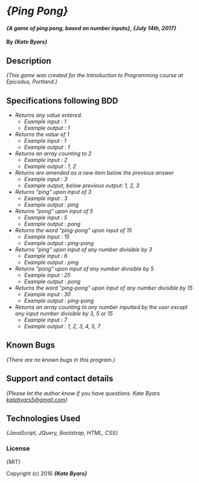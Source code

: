 # _{Ping Pong}_

#### _{A game of ping pong, based on number inputs}, {July 14th, 2017}_

#### By _**{Kate Byars}**_

## Description

_{This game was created for the Introduction to Programming course at Epicodus, Portland.}_

## Specifications following BDD

* _Returns any value entered._
  * _Example input : 1_
  * _Example output : 1_
* _Returns the value of 1_
  * _Example input : 1_
  * _Example output : 1_
* _Returns an array counting to 2_
  * _Example input : 2_
  * _Example output : 1, 2_
* _Returns are amended as a new item below the previous answer_
  * _Example input : 3_
  * _Example output, below previous output: 1, 2, 3_
* _Returns "ping" upon input of 3_
  * _Example input : 3_
  * _Example output : ping_
* _Returns "pong" upon input of 5_
  * _Example input : 5_
  * _Example output : pong_
* _Returns the word "ping-pong" upon input of 15_
  * _Example input : 15_
  * _Example output : ping-pong_
* _Returns "ping" upon input of any number divisible by 3_
  * _Example input : 6_
  * _Example output : ping_
* _Returns "pong" upon input of any number divisible by  5_
  * _Example input : 25_
  * _Example output : pong_
* _Returns the word "ping-pong" upon input of any number divisible by 15_
  * _Example input : 30_
  * _Example output : ping-pong_
* _Returns an array counting to any number inputted by the user except any input number divisible by 3, 5 or 15_
  * _Example input : 7_
  * _Example output : 1, 2, 3, 4, 5, 7_

## Known Bugs

_{There are no known bugs in this program.}_

## Support and contact details

_{Please let the author know if you have questions. Kate Byars katebyars5@gmail.com}_

## Technologies Used

_{JavaScript, JQuery, Bootstrap, HTML, CSS}_

### License

*{MIT}*

Copyright (c) 2016 **_{Kate Byars}_**
